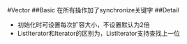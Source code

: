 #Vector
##Basic
在所有操作加了synchronize关键字
##Detail
* 初始化时可设置每次扩容大小，不设置默认为2倍
* ListIterator和Iterator的区别为，ListIterator支持查找上一位
